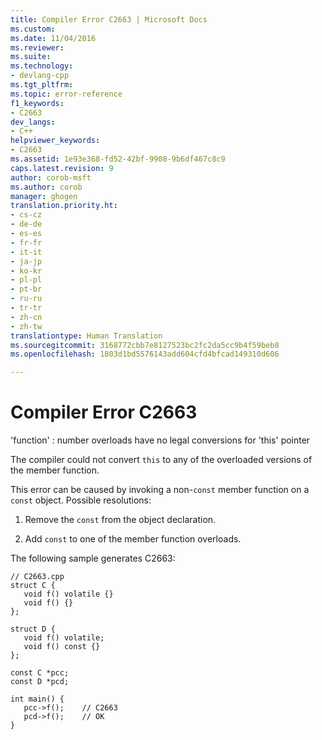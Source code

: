 ```yaml
---
title: Compiler Error C2663 | Microsoft Docs
ms.custom: 
ms.date: 11/04/2016
ms.reviewer: 
ms.suite: 
ms.technology:
- devlang-cpp
ms.tgt_pltfrm: 
ms.topic: error-reference
f1_keywords:
- C2663
dev_langs:
- C++
helpviewer_keywords:
- C2663
ms.assetid: 1e93e368-fd52-42bf-9908-9b6df467c8c9
caps.latest.revision: 9
author: corob-msft
ms.author: corob
manager: ghogen
translation.priority.ht:
- cs-cz
- de-de
- es-es
- fr-fr
- it-it
- ja-jp
- ko-kr
- pl-pl
- pt-br
- ru-ru
- tr-tr
- zh-cn
- zh-tw
translationtype: Human Translation
ms.sourcegitcommit: 3168772cbb7e8127523bc2fc2da5cc9b4f59beb8
ms.openlocfilehash: 1803d1bd5576143add604cfd4bfcad149310d606

---
```

# Compiler Error C2663
'function' : number overloads have no legal conversions for 'this' pointer  
  
 The compiler could not convert `this` to any of the overloaded versions of the member function.  
  
 This error can be caused by invoking a non-`const` member function on a `const` object.  Possible resolutions:  
  
1.  Remove the `const` from the object declaration.  
  
2.  Add `const` to one of the member function overloads.  
  
 The following sample generates C2663:  
  
```  
// C2663.cpp  
struct C {  
   void f() volatile {}  
   void f() {}  
};  
  
struct D {  
   void f() volatile;  
   void f() const {}  
};  
  
const C *pcc;  
const D *pcd;  
  
int main() {  
   pcc->f();    // C2663  
   pcd->f();    // OK  
}  
```


<!--HONumber=Jan17_HO2-->


